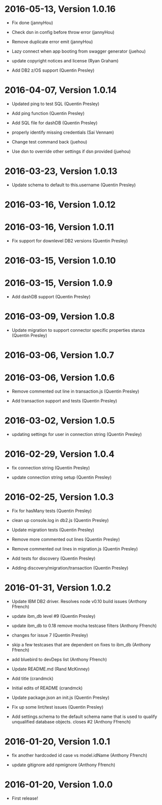 

2016-05-13, Version 1.0.16
==========================

 * Fix done (jannyHou)

 * Check dsn in config before throw error (jannyHou)

 * Remove duplicate error emit (jannyHou)

 * Lazy connect when app booting from swagger generator (juehou)

 * update copyright notices and license (Ryan Graham)

 * Add DB2 z/OS support (Quentin Presley)


2016-04-07, Version 1.0.14
==========================

 * Updated ping to test SQL (Quentin Presley)

 * Add ping function (Quentin Presley)

 * Add SQL file for dashDB (Quentin Presley)

 * properly identify missing credentials (Sai Vennam)

 * Change test command back (juehou)

 * Use dsn to override other settings if dsn provided (juehou)


2016-03-23, Version 1.0.13
==========================

 * Update schema to default to this.username (Quentin Presley)


2016-03-16, Version 1.0.12
==========================



2016-03-16, Version 1.0.11
==========================

 * Fix support for downlevel DB2 versions (Quentin Presley)


2016-03-15, Version 1.0.10
==========================



2016-03-15, Version 1.0.9
=========================

 * Add dashDB support (Quentin Presley)


2016-03-09, Version 1.0.8
=========================

 * Update migration to support connector specific properties stanza (Quentin Presley)


2016-03-06, Version 1.0.7
=========================



2016-03-06, Version 1.0.6
=========================

 * Remove commented out line in transaction.js (Quentin Presley)

 * Add transaction support and tests (Quentin Presley)


2016-03-02, Version 1.0.5
=========================

 * updating settings for user in connection string (Quentin Presley)


2016-02-29, Version 1.0.4
=========================

 * fix connection string (Quentin Presley)

 * update connection string setup (Quentin Presley)


2016-02-25, Version 1.0.3
=========================

 * Fix for hasMany tests (Quentin Presley)

 * clean up console.log in db2.js (Quentin Presley)

 * Update migration tests (Quentin Presley)

 * Remove more commented out lines (Quentin Presley)

 * Remove commented out lines in migration.js (Quentin Presley)

 * Add tests for discovery (Quentin Presley)

 * Adding discovery/migration/transaction (Quentin Presley)


2016-01-31, Version 1.0.2
=========================

 * Update IBM DB2 driver. Resolves node v0.10 build issues (Anthony Ffrench)

 * update ibm_db level #9 (Quentin Presley)

 * update ibm_db to 0.18 remove mocha testcase filters (Anthony Ffrench)

 * changes for issue 7 (Quentin Presley)

 * skip a few testcases that are dependent on fixes to ibm_db (Anthony Ffrench)

 * add bluebird to devDeps list (Anthony Ffrench)

 * Update README.md (Rand McKinney)

 * Add title (crandmck)

 * Initial edits of README (crandmck)

 * Update package.json an init.js (Quentin Presley)

 * Fix up some lint/test issues (Quentin Presley)

 * Add settings.schema to the default schema name that is used to qualify unqualified database objects. closes #2 (Anthony Ffrench)


2016-01-20, Version 1.0.1
=========================

 * fix another hardcoded id case vs model.idName (Anthony Ffrench)

 * update <dot>gitignore add <dot>npmignore (Anthony Ffrench)


2016-01-20, Version 1.0.0
=========================

 * First release!

